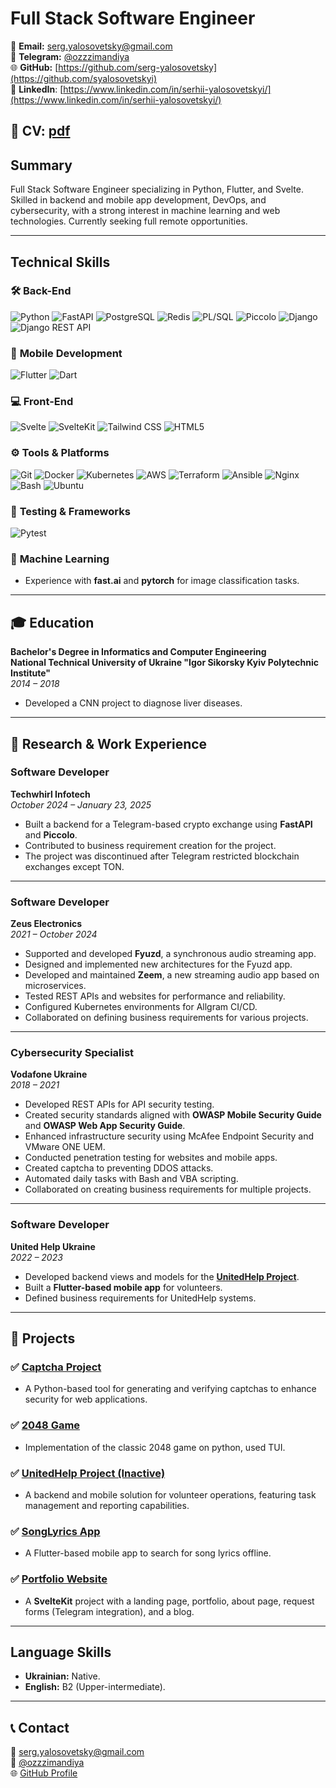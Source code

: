 # **Full Stack Software Engineer**  
 
📧 **Email:** [serg.yalosovetsky@gmail.com](mailto:serg.yalosovetsky@gmail.com)  
📱 **Telegram:** [@ozzzimandiya](https://t.me/ozzzimandiya)  
🌐 **GitHub:** [https://github.com/serg-yalosovetsky](https://github.com/syalosovetskyi)  
🔗 **LinkedIn**: [https://www.linkedin.com/in/serhii-yalosovetskyi/](https://www.linkedin.com/in/serhii-yalosovetskyi/)

📃 CV: [pdf](https://raw.githubusercontent.com/serg-yalosovetsky/CV/refs/heads/main/CV.pdf)
---

## **Summary** 
Full Stack Software Engineer specializing in Python, Flutter, and Svelte. Skilled in backend and mobile app development, DevOps, and cybersecurity, with a strong interest in machine learning and web technologies. Currently seeking full remote opportunities.

---

## **Technical Skills**

### 🛠 **Back-End**
![Python](https://img.shields.io/badge/Python-3776AB?style=for-the-badge&logo=python&logoColor=white)
![FastAPI](https://img.shields.io/badge/FastAPI-009688?style=for-the-badge&logo=fastapi&logoColor=white)
![PostgreSQL](https://img.shields.io/badge/PostgreSQL-316192?style=for-the-badge&logo=postgresql&logoColor=white)
![Redis](https://img.shields.io/badge/Redis-DC382D?style=for-the-badge&logo=redis&logoColor=white)
![PL/SQL](https://img.shields.io/badge/PL/SQL-blue?style=for-the-badge)
![Piccolo](https://img.shields.io/badge/Piccolo-FFCC00?style=for-the-badge)
![Django](https://img.shields.io/badge/Django-092E20?style=for-the-badge&logo=django&logoColor=white)
![Django REST API](https://img.shields.io/badge/Django%20REST%20API-ff1709?style=for-the-badge&logo=django&logoColor=white)

### 📱 **Mobile Development**
![Flutter](https://img.shields.io/badge/Flutter-02569B?style=for-the-badge&logo=flutter&logoColor=white)
![Dart](https://img.shields.io/badge/Dart-0175C2?style=for-the-badge&logo=dart&logoColor=white)

### 💻 **Front-End**
![Svelte](https://img.shields.io/badge/Svelte-FF3E00?style=for-the-badge&logo=svelte&logoColor=white)
![SvelteKit](https://img.shields.io/badge/SvelteKit-FF3E00?style=for-the-badge&logo=svelte&logoColor=white)
![Tailwind CSS](https://img.shields.io/badge/Tailwind_CSS-38B2AC?style=for-the-badge&logo=tailwind-css&logoColor=white)
![HTML5](https://img.shields.io/badge/HTML5-E34F26?style=for-the-badge&logo=html5&logoColor=white)

### ⚙️ **Tools & Platforms**
![Git](https://img.shields.io/badge/Git-F05032?style=for-the-badge&logo=git&logoColor=white)
![Docker](https://img.shields.io/badge/Docker-2496ED?style=for-the-badge&logo=docker&logoColor=white)
![Kubernetes](https://img.shields.io/badge/Kubernetes-326CE5?style=for-the-badge&logo=kubernetes&logoColor=white)
![AWS](https://img.shields.io/badge/AWS-232F3E?style=for-the-badge&logo=amazon-aws&logoColor=white)
![Terraform](https://img.shields.io/badge/Terraform-623CE4?style=for-the-badge&logo=terraform&logoColor=white)
![Ansible](https://img.shields.io/badge/Ansible-EE0000?style=for-the-badge&logo=ansible&logoColor=white)
![Nginx](https://img.shields.io/badge/Nginx-009639?style=for-the-badge&logo=nginx&logoColor=white)
![Bash](https://img.shields.io/badge/Bash-4EAA25?style=for-the-badge&logo=gnu-bash&logoColor=white)
![Ubuntu](https://img.shields.io/badge/Ubuntu-E95420?style=for-the-badge&logo=ubuntu&logoColor=white)

### 🧪 **Testing & Frameworks**
![Pytest](https://img.shields.io/badge/Pytest-0A9EDC?style=for-the-badge&logo=pytest&logoColor=white)

### 🤖 **Machine Learning**
- Experience with **fast.ai** and **pytorch** for image classification tasks.

---

## 🎓 **Education**
**Bachelor's Degree in Informatics and Computer Engineering**  
**National Technical University of Ukraine "Igor Sikorsky Kyiv Polytechnic Institute"**  
*2014 – 2018*  
- Developed a CNN project to diagnose liver diseases.

---

## 🔬 **Research & Work Experience**

### **Software Developer**  
**Techwhirl Infotech**  
*October 2024 – January 23, 2025*  
- Built a backend for a Telegram-based crypto exchange using **FastAPI** and **Piccolo**.  
- Contributed to business requirement creation for the project.  
- The project was discontinued after Telegram restricted blockchain exchanges except TON.

---

### **Software Developer**  
**Zeus Electronics**  
*2021 – October 2024*  
- Supported and developed **Fyuzd**, a synchronous audio streaming app.  
- Designed and implemented new architectures for the Fyuzd app.  
- Developed and maintained **Zeem**, a new streaming audio app based on microservices.  
- Tested REST APIs and websites for performance and reliability.  
- Configured Kubernetes environments for Allgram CI/CD.  
- Collaborated on defining business requirements for various projects.

---

### **Cybersecurity Specialist**  
**Vodafone Ukraine**  
*2018 – 2021*  
- Developed REST APIs for API security testing.  
- Created security standards aligned with **OWASP Mobile Security Guide** and **OWASP Web App Security Guide**.  
- Enhanced infrastructure security using McAfee Endpoint Security and VMware ONE UEM.  
- Conducted penetration testing for websites and mobile apps.  
- Created captcha to preventing DDOS attacks.
- Automated daily tasks with Bash and VBA scripting.  
- Collaborated on creating business requirements for multiple projects.

---

### **Software Developer**  
**United Help Ukraine**  
*2022 – 2023*  
- Developed backend views and models for the **[UnitedHelp Project](https://github.com/serg-yalosovetsky/united_help)**.  
- Built a **Flutter-based mobile app** for volunteers.  
- Defined business requirements for UnitedHelp systems.  

---

## 🌱 **Projects**
### ✅ [Captcha Project](https://github.com/serg-yalosovetsky/captcha)
- A Python-based tool for generating and verifying captchas to enhance security for web applications.

### ✅ [2048 Game](https://github.com/serg-yalosovetsky/2048)
- Implementation of the classic 2048 game on python, used TUI.

### ✅ [UnitedHelp Project (Inactive)](https://github.com/serg-yalosovetsky/united_help)
- A backend and mobile solution for volunteer operations, featuring task management and reporting capabilities.

### ✅ [SongLyrics App](https://github.com/serg-yalosovetsky/songs)  
- A Flutter-based mobile app to search for song lyrics offline.

### ✅ [Portfolio Website](https://arbolev.pro)  
- A **SvelteKit** project with a landing page, portfolio, about page, request forms (Telegram integration), and a blog.

---

## **Language Skills**
- **Ukrainian:** Native.  
- **English:** B2 (Upper-intermediate).  

---

## 📞 **Contact**
📧 [serg.yalosovetsky@gmail.com](mailto:serg.yalosovetsky@gmail.com)  
📱 [@ozzzimandiya](https://t.me/ozzzimandiya)  
🌐 [GitHub Profile](https://github.com/serg-yalosovetsky/)  
